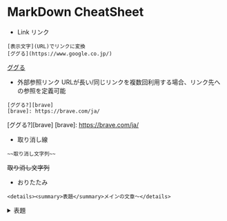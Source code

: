# MarkDown CheatSheet
- Link リンク

```
[表示文字](URL)でリンクに変換
[ググる](https://www.google.co.jp/)
```
[ググる](https://www.google.co.jp/)

- 外部参照リンク
URLが長い/同じリンクを複数回利用する場合、リンク先への参照を定義可能
```
[ググる?][brave]
[brave]: https://brave.com/ja/
```
[ググる?][brave]
[brave]: https://brave.com/ja/


- 取り消し線
```
~~取り消し文字列~~
```
~~取り消し文字列~~

- おりたたみ
```
<details><summary>表題</summary>メインの文章～</details>
```
<details><summary>表題</summary>なぜここを見た？？？ｗ　って、どこかにメモを残すくらいなら１か所にまとめたい、そんな時に思いついたのがGitHubでした。</details>
